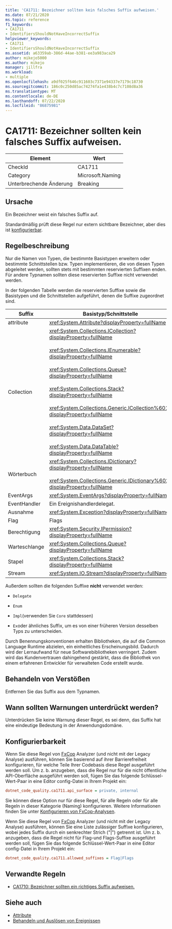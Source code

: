 ```yaml
---
title: 'CA1711: Bezeichner sollten kein falsches Suffix aufweisen.'
ms.date: 07/21/2020
ms.topic: reference
f1_keywords:
- CA1711
- IdentifiersShouldNotHaveIncorrectSuffix
helpviewer_keywords:
- CA1711
- IdentifiersShouldNotHaveIncorrectSuffix
ms.assetid: a63359ab-386d-44ae-b381-ee3a983aca29
author: mikejo5000
ms.author: mikejo
manager: jillfra
ms.workload:
- multiple
ms.openlocfilehash: a9df025f646c911603c7371e94337e7179c18730
ms.sourcegitcommit: 186c0c250d85ac74274fa1e438b4c7c7108d8a36
ms.translationtype: MT
ms.contentlocale: de-DE
ms.lasthandoff: 07/22/2020
ms.locfileid: "86875981"
---
```

# <a name="ca1711-identifiers-should-not-have-incorrect-suffix"></a>CA1711: Bezeichner sollten kein falsches Suffix aufweisen.

|Element|Wert|
|-|-|
|CheckId|CA1711|
|Category|Microsoft.Naming|
|Unterbrechende Änderung|Breaking|

## <a name="cause"></a>Ursache

Ein Bezeichner weist ein falsches Suffix auf.

Standardmäßig prüft diese Regel nur extern sichtbare Bezeichner, aber dies ist [konfigurierbar](#configurability).

## <a name="rule-description"></a>Regelbeschreibung

Nur die Namen von Typen, die bestimmte Basistypen erweitern oder bestimmte Schnittstellen bzw. Typen implementieren, die von diesen Typen abgeleitet werden, sollten stets mit bestimmten reservierten Suffixen enden. Für andere Typnamen sollten diese reservierten Suffixe nicht verwendet werden.

In der folgenden Tabelle werden die reservierten Suffixe sowie die Basistypen und die Schnittstellen aufgeführt, denen die Suffixe zugeordnet sind.

|Suffix|Basistyp/Schnittstelle|
|------------|--------------------------|
|attribute|<xref:System.Attribute?displayProperty=fullName>|
|Collection|<xref:System.Collections.ICollection?displayProperty=fullName><br /><br /> <xref:System.Collections.IEnumerable?displayProperty=fullName><br /><br /> <xref:System.Collections.Queue?displayProperty=fullName><br /><br /> <xref:System.Collections.Stack?displayProperty=fullName><br /><br /> <xref:System.Collections.Generic.ICollection%601?displayProperty=fullName><br /><br /> <xref:System.Data.DataSet?displayProperty=fullName><br /><br /> <xref:System.Data.DataTable?displayProperty=fullName>|
|Wörterbuch|<xref:System.Collections.IDictionary?displayProperty=fullName><br /><br /> <xref:System.Collections.Generic.IDictionary%602?displayProperty=fullName>|
|EventArgs|<xref:System.EventArgs?displayProperty=fullName>|
|EventHandler|Ein Ereignishandlerdelegat.|
|Ausnahme|<xref:System.Exception?displayProperty=fullName>|
|Flag | Flags|<xref:System.Enum?displayProperty=fullName>|
|Berechtigung|<xref:System.Security.IPermission?displayProperty=fullName>|
|Warteschlange|<xref:System.Collections.Queue?displayProperty=fullName>|
|Stapel|<xref:System.Collections.Stack?displayProperty=fullName>|
|Stream|<xref:System.IO.Stream?displayProperty=fullName>|

Außerdem sollten die folgenden Suffixe **nicht** verwendet werden:

- `Delegate`

- `Enum`

- `Impl`(verwenden Sie `Core` stattdessen)

- `Ex`oder ähnliches Suffix, um es von einer früheren Version desselben Typs zu unterscheiden.

Durch Benennungskonventionen erhalten Bibliotheken, die auf die Common Language Runtime abzielen, ein einheitliches Erscheinungsbild. Dadurch wird der Lernaufwand für neue Softwarebibliotheken verringert. Zudem wird das Kundenvertrauen dahingehend gestärkt, dass die Bibliothek von einem erfahrenen Entwickler für verwalteten Code erstellt wurde.

## <a name="how-to-fix-violations"></a>Behandeln von Verstößen

Entfernen Sie das Suffix aus dem Typnamen.

## <a name="when-to-suppress-warnings"></a>Wann sollten Warnungen unterdrückt werden?

Unterdrücken Sie keine Warnung dieser Regel, es sei denn, das Suffix hat eine eindeutige Bedeutung in der Anwendungsdomäne.

## <a name="configurability"></a>Konfigurierbarkeit

Wenn Sie diese Regel von [FxCop](install-fxcop-analyzers.md) Analyzer (und nicht mit der Legacy Analyse) ausführen, können Sie basierend auf ihrer Barrierefreiheit konfigurieren, für welche Teile Ihrer Codebasis diese Regel ausgeführt werden soll. Um z. b. anzugeben, dass die Regel nur für die nicht öffentliche API-Oberfläche ausgeführt werden soll, fügen Sie das folgende Schlüssel-Wert-Paar in eine Editor config-Datei in Ihrem Projekt ein:

```ini
dotnet_code_quality.ca1711.api_surface = private, internal
```

Sie können diese Option nur für diese Regel, für alle Regeln oder für alle Regeln in dieser Kategorie (Naming) konfigurieren. Weitere Informationen finden Sie unter [Konfigurieren von FxCop-Analysen](configure-fxcop-analyzers.md).

Wenn Sie diese Regel von [FxCop](install-fxcop-analyzers.md) Analyzer (und nicht mit der Legacy Analyse) ausführen, können Sie eine Liste zulässiger Suffixe konfigurieren, wobei jedes Suffix durch ein senkrechter Strich ("|") getrennt ist. Um z. b. anzugeben, dass die Regel nicht für Flag-und Flags-Suffixe ausgeführt werden soll, fügen Sie das folgende Schlüssel-Wert-Paar in eine Editor config-Datei in Ihrem Projekt ein:

```ini
dotnet_code_quality.ca1711.allowed_suffixes = Flag|Flags
```

## <a name="related-rules"></a>Verwandte Regeln

- [CA1710: Bezeichner sollten ein richtiges Suffix aufweisen.](../code-quality/ca1710.md)

## <a name="see-also"></a>Siehe auch

- [Attribute](/dotnet/standard/design-guidelines/attributes)
- [Behandeln und Auslösen von Ereignissen](/dotnet/standard/events/index)
